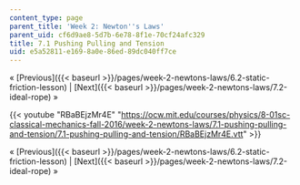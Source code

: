 ```yaml
---
content_type: page
parent_title: 'Week 2: Newton''s Laws'
parent_uid: cf6d9ae8-5d7b-6e78-8f1e-70cf24afc329
title: 7.1 Pushing Pulling and Tension
uid: e5a52811-e169-8a0e-86ed-89dc040ff7ce
---
```


« [Previous]({{< baseurl >}}/pages/week-2-newtons-laws/6.2-static-friction-lesson) | [Next]({{< baseurl >}}/pages/week-2-newtons-laws/7.2-ideal-rope) »

{{< youtube "RBaBEjzMr4E" "https://ocw.mit.edu/courses/physics/8-01sc-classical-mechanics-fall-2016/week-2-newtons-laws/7.1-pushing-pulling-and-tension/7.1-pushing-pulling-and-tension/RBaBEjzMr4E.vtt" >}}

« [Previous]({{< baseurl >}}/pages/week-2-newtons-laws/6.2-static-friction-lesson) | [Next]({{< baseurl >}}/pages/week-2-newtons-laws/7.2-ideal-rope) »